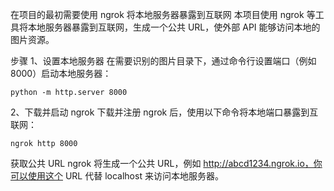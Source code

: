 在项目的最初需要使用 ngrok 将本地服务器暴露到互联网
  本项目使用 ngrok 等工具将本地服务器暴露到互联网，生成一个公共 URL，使外部 API 能够访问本地的图片资源。

  步骤
  1、设置本地服务器
  在需要识别的图片目录下，通过命令行设置端口（例如 8000）启动本地服务器：
    
    python -m http.server 8000

  2、下载并启动 ngrok
  下载并注册 ngrok 后，使用以下命令将本地端口暴露到互联网：
    
    ngrok http 8000
  
  获取公共 URL
  ngrok 将生成一个公共 URL，例如 http://abcd1234.ngrok.io，你可以使用这个 URL 代替 localhost 来访问本地服务器。
